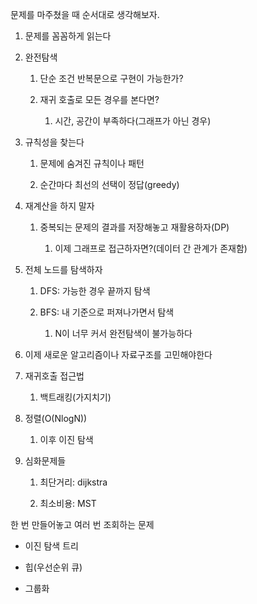 문제를 마주쳤을 때 순서대로 생각해보자.

1. 문제를 꼼꼼하게 읽는다

2. 완전탐색
   
   1. 단순 조건 반복문으로 구현이 가능한가?
   
   2. 재귀 호출로 모든 경우를 본다면?
      
      1. 시간, 공간이 부족하다(그래프가 아닌 경우)

3. 규칙성을 찾는다
   
   1. 문제에 숨겨진 규칙이나 패턴
   
   2. 순간마다 최선의 선택이 정답(greedy)

4. 재계산을 하지 말자
   
   1. 중복되는 문제의 결과를 저장해놓고 재활용하자(DP)
      
      1. 이제 그래프로 접근하자면?(데이터 간 관계가 존재함)

5. 전체 노드를 탐색하자
   
   1. DFS: 가능한 경우 끝까지 탐색
   
   2. BFS: 내 기준으로 퍼져나가면서 탐색
      
      1. N이 너무 커서 완전탐색이 불가능하다

6. 이제 새로운 알고리즘이나 자료구조를 고민해야한다

7. 재귀호출 접근법
   
   1. 백트래킹(가지치기)

8. 정렬(O(NlogN))
   
   1. 이후 이진 탐색

9. 심화문제들
   
   1. 최단거리: dijkstra
   
   2. 최소비용: MST

한 번 만들어놓고 여러 번 조회하는 문제

- 이진 탐색 트리

- 힙(우선순위 큐)

- 그룹화
